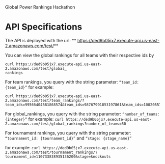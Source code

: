 Global Power Rankings Hackathon

# API Specifications

The API is deployed with the url: ** https://ded9b05jx7.execute-api.us-east-2.amazonaws.com/test/**
	
You can view the global rankings for all teams with their respective ids by 
```
curl https://ded9b05jx7.execute-api.us-east-2.amazonaws.com/test/global_
rankings
```

For team rankings, you query with the string parameter: ```“team_id: {team_id}”``` for example:
```
curl https://ded9b05jx7.execute-api.us-east-2.amazonaws.com/test/team_rankings/?team_ids=99566404581868574&team_ids=98767991853197861&team_ids=100205573495116443&team_ids=99566404579461230 
```

For global_rankings, you query with the string parameter: ```“number_of_teams:{integer}”``` for example:
```curl https://ded9b05jx7.execute-api.us-east-2.amazonaws.com/test/global_rankings?number_of_teams=50```

For tournament rankings, you query with the string parameter: ```“tournament_id: {tournament_id}”``` and ```“stage: {stage_name}”``` 

for example: ``` curl https://ded9b05jx7.execute-api.us-east-2.amazonaws.com/test/tournament_rankings/?tournament_id=110733838935136200&stage=knockouts ```

